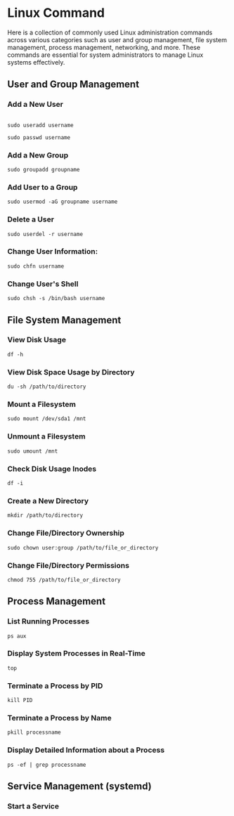 # Linux Command
Here is a collection of commonly used Linux administration commands across various categories such as user and group management, file system management, process management, networking, and more. These commands are essential for system administrators to manage Linux systems effectively.
## User and Group Management

### Add a New User

```

sudo useradd username

```

```
sudo passwd username

```
### Add a New Group

```
sudo groupadd groupname

```

### Add User to a Group

```
sudo usermod -aG groupname username

```

### Delete a User

```
sudo userdel -r username

```

### Change User Information:

```
sudo chfn username

```

### Change User's Shell

```
sudo chsh -s /bin/bash username

```

## File System Management
### View Disk Usage

```
df -h

```

### View Disk Space Usage by Directory

```
du -sh /path/to/directory

```

### Mount a Filesystem

```
sudo mount /dev/sda1 /mnt

```

### Unmount a Filesystem

```
sudo umount /mnt

```

### Check Disk Usage Inodes

```
df -i

```

### Create a New Directory

```
mkdir /path/to/directory

```

### Change File/Directory Ownership

```
sudo chown user:group /path/to/file_or_directory

```

### Change File/Directory Permissions

```
chmod 755 /path/to/file_or_directory

```

## Process Management
### List Running Processes

```
ps aux

```

### Display System Processes in Real-Time

```
top

```

### Terminate a Process by PID

```
kill PID

```

### Terminate a Process by Name

```
pkill processname

```

### Display Detailed Information about a Process

```
ps -ef | grep processname

```

## Service Management (systemd)
### Start a Service
